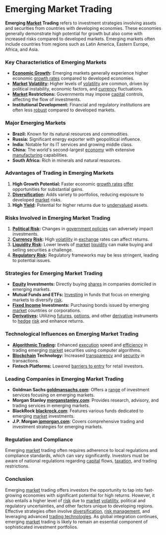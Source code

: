 # Emerging Market Trading

**Emerging [Market](../m/market.md) Trading** refers to investment strategies involving assets and securities from countries with developing economies. These economies generally demonstrate high potential for growth but also come with increased risks compared to developed markets. Emerging markets often include countries from regions such as Latin America, Eastern Europe, Africa, and Asia.

### Key Characteristics of Emerging Markets

- **[Economic Growth](../e/economic_growth.md):** Emerging markets generally experience higher economic [growth rates](../g/growth_rates_in_trading.md) compared to developed economies.
- **[Market](../m/market.md) [Volatility](../v/volatility.md):** Higher levels of [volatility](../v/volatility.md) are common, driven by political instability, economic factors, and [currency](../c/currency.md) fluctuations.
- **[Market](../m/market.md) Restrictions:** Governments may impose [capital](../c/capital.md) controls, affecting the flow of investments.
- **Institutional Development:** Financial and regulatory institutions are often less [robust](../r/robust.md) compared to developed markets.

### Major Emerging Markets

- **Brazil:** Known for its natural resources and commodities.
- **Russia:** Significant energy exporter with geopolitical influence.
- **India:** Notable for its IT services and growing middle class.
- **China:** The world's second-largest [economy](../e/economy.md) with extensive [manufacturing](../m/manufacturing.md) capabilities.
- **South Africa:** Rich in minerals and natural resources.

### Advantages of Trading in Emerging Markets

1. **High Growth Potential:** Faster economic [growth rates](../g/growth_rates_in_trading.md) [offer](../o/offer.md) opportunities for substantial gains.
2. **[Diversification](../d/diversification.md):** Adds variety to portfolios, reducing exposure to developed [market](../m/market.md) risks.
3. **High [Yield](../y/yield.md):** Potential for higher returns due to [undervalued](../u/undervalued.md) assets.

### Risks Involved in Emerging Market Trading

1. **[Political Risk](../p/political_risk.md):** Changes in [government policies](../g/government_policies_in_trading.md) can adversely impact investments.
2. **[Currency](../c/currency.md) [Risk](../r/risk.md):** High [volatility](../v/volatility.md) in [exchange](../e/exchange.md) rates can affect returns.
3. **[Liquidity Risk](../l/liquidity_risk.md):** Lower levels of [market](../m/market.md) [liquidity](../l/liquidity.md) can make buying and selling securities a challenge.
4. **[Regulatory Risk](../r/regulatory_risk.md):** Regulatory frameworks may be less stringent, leading to potential issues.

### Strategies for Emerging Market Trading

- **[Equity](../e/equity.md) Investments:** Directly buying [shares](../s/shares.md) in companies domiciled in emerging markets.
- **Mutual Funds and ETFs:** [Investing](../i/investing.md) in funds that focus on emerging markets to diversify [risk](../r/risk.md).
- **[Fixed Income](../f/fixed_income.md) Investments:** Purchasing bonds issued by emerging [market](../m/market.md) countries or corporations.
- **[Derivatives](../d/derivatives.md):** Utilizing [futures](../f/futures.md), [options](../o/options.md), and other [derivative](../d/derivative.md) instruments to [hedge](../h/hedge.md) [risk](../r/risk.md) and enhance returns.

### Technological Influences on Emerging Market Trading

- **[Algorithmic Trading](../a/algorithmic_trading.md):** Enhanced [execution](../e/execution.md) speed and [efficiency](../e/efficiency.md) in trading emerging [market](../m/market.md) securities using computer algorithms.
- **[Blockchain](../b/blockchain_in_trading.md) Technology:** Increased [transparency](../t/transparency.md) and [security](../s/security.md) in transactions.
- **Fintech Platforms:** Lowered [barriers to entry](../b/barriers_to_entry.md) for retail investors.

### Leading Companies in Emerging Market Trading

- **Goldman Sachs [goldmansachs.com](https://www.goldmansachs.com/)**: Offers a [range](../r/range.md) of investment services focusing on emerging markets.
- **Morgan Stanley [morganstanley.com](https://www.morganstanley.com/)**: Provides research, advisory, and trading services in emerging markets.
- **BlackRock [blackrock.com](https://www.blackrock.com/)**: Features various funds dedicated to emerging [market](../m/market.md) investments.
- **J.P. Morgan [jpmorgan.com](https://www.jpmorgan.com/)**: Covers comprehensive trading and investment strategies for emerging markets.

### Regulation and Compliance

Emerging [market](../m/market.md) trading often requires adherence to local regulations and compliance standards, which can vary significantly. Investors must be aware of national regulations regarding [capital](../c/capital.md) flows, [taxation](../t/taxation.md), and trading restrictions.

### Conclusion

Emerging [market](../m/market.md) trading offers investors the opportunity to tap into fast-growing economies with significant potential for high returns. However, it also entails a higher level of [risk](../r/risk.md) due to [market](../m/market.md) [volatility](../v/volatility.md), political and regulatory uncertainties, and other factors unique to developing regions. Effective strategies often involve [diversification](../d/diversification.md), [risk management](../r/risk_management.md), and leveraging advanced [trading technologies](../t/trading_technologies.md). As global integration continues, emerging [market](../m/market.md) trading is likely to remain an essential component of sophisticated investment portfolios.